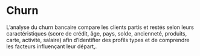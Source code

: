 # Churn
L’analyse du churn bancaire compare les clients partis et restés selon leurs caractéristiques (score de crédit, âge, pays, solde, ancienneté, produits, carte, activité, salaire) afin d’identifier des profils types et de comprendre les facteurs influençant leur départ,.
